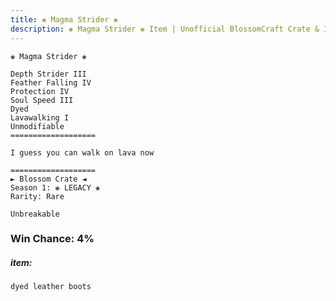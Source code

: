 ```yaml
---
title: ❀ Magma Strider ❀
description: ❀ Magma Strider ❀ Item | Unofficial BlossomCraft Crate & Item Documentation
---
```

```
❀ Magma Strider ❀

Depth Strider III
Feather Falling IV
Protection IV
Soul Speed III
Dyed
Lavawalking I
Unmodifiable
===================

I guess you can walk on lava now

===================
► Blossom Crate ◄
Season 1: ❀ LEGACY ❀
Rarity: Rare

Unbreakable
```
### Win Chance: 4%

##### item:
`dyed leather boots`